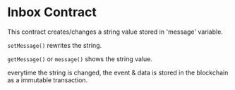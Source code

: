 # Inbox Contract
This contract creates/changes a string value stored in 'message' variable.

`setMessage()` rewrites the string.

`getMessage()` or `message()` shows the string value.

everytime the string is changed, the event & data is stored in the blockchain as a immutable transaction.
